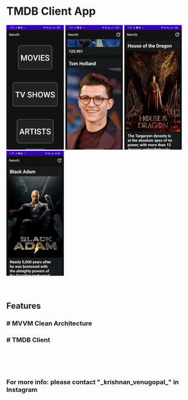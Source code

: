 
<h1>TMDB Client App</h1>

<body>

<img src ="Screenshots/img0.jpeg" width="150"/>

<img src ="Screenshots/img1.jpeg" width="150"/>

<img src ="Screenshots/img2.jpeg" width="150"/>

<img src ="Screenshots/img3.jpeg" width="150"/>

</div>
</body>
</html>


</br>
</br>
</br>

<h2>Features</h2>

<h3># MVVM Clean Architecture</h3>
<h3># TMDB Client</h3>


<br/>
<br/>
</br>

<h3>For more info: please contact "_krishnan_venugopal_" in Instagram</h3>
